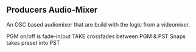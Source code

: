 ## Producers Audio-Mixer

An OSC based audiomixer that are build with the logic from a videomixer.

PGM on/off is fade-in/out
TAKE crossfades between PGM & PST
Snaps takes preset into PST


